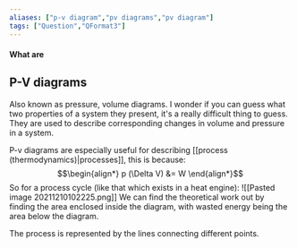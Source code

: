 ```yaml
---
aliases: ["p-v diagram","pv diagrams","pv diagram"]
tags: ["Question","QFormat3"]
---
```


#### What are
## P-V diagrams
Also known as pressure, volume diagrams. I wonder if you can guess what two properties of a system they present, it's a really difficult thing to guess.
They are used to describe corresponding changes in volume and pressure in a system.

P-v diagrams are especially useful for describing [[process (thermodynamics)|processes]], this is because:
$$\begin{align*}
p (\Delta V) &= W 
\end{align*}$$
So for a process cycle (like that which exists in a heat engine):
![[Pasted image 20211210102225.png]]
We can find the theoretical work out by finding the area enclosed inside the diagram, with wasted energy being the area below the diagram.

The process is represented by the lines connecting different points.
